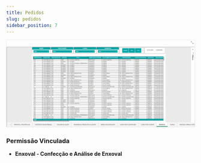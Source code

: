 ```yaml
---
title: Pedidos
slug: pedidos
sidebar_position: 7
---
```


![Alt text](image-7.png)





### Permissão Vinculada

- **Enxoval - Confecção e Análise de Enxoval**